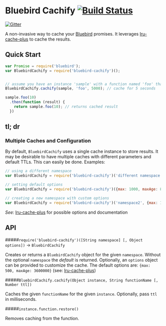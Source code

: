Bluebird Cachify [![Build Status](https://travis-ci.org/gschwa/bluebird-cachify.svg?branch=develop)](https://travis-ci.org/gschwa/bluebird-cachify)
=====================

[![Gitter](https://badges.gitter.im/Join%20Chat.svg)](https://gitter.im/gschwa/bluebird-cachify?utm_source=badge&utm_medium=badge&utm_campaign=pr-badge&utm_content=badge)

A non-invasive way to cache your [Bluebird](https://www.npmjs.com/package/bluebird) promises. It leverages [lru-cache-plus](https://www.npmjs.com/package/lru-cache-plus) to cache the results.

## Quick Start

```javascript
var Promise = require('bluebird');
var BluebirdCachify = require('bluebird-cachify')();


// assume you have an instance 'sample' with a function named 'foo' that returns a promise 
BluebirdCachify.cachify(sample, 'foo', 5000); // cache for 5 seconds

sample.foo(10) 
  .then(function (result) {
    return sample.foo(10); // returns cached result
  })
```

## tl; dr

### Multiple Caches and Configuration
By default, `BluebirdCachify` uses a single cache instance to store results. It may be desirable to have multiple caches with different parameters and default TTLs. This can easily be done. Examples:

```javascript
// using a different namespace
var BluebirdCachify = require('bluebird-cachify')('different namespace');

// setting default options
var BluebirdCachify = require('bluebird-cachify')({max: 1000, maxAge: 8000});

// creating a new namespace with custom options
var BluebirdCachify = require('bluebird-cachify')('namespace2', {max: 1000, maxAge: 8000});
``` 

*See:* [lru-cache-plus](https://www.npmjs.com/package/lru-cache-plus) for possible options and documentation

## API

#####`require('bluebird-cachify')([String namespace] [, Object options])` -> `BluebirdCachify`

Creates or returns a `BluebirdCachify` object for the given `namespace`. Without the optional `namespace` the *default* is returned. Optionally, an `options` object can be provided to customize the cache. The default options are: `{max: 500, maxAge: 3600000}` (see: [lru-cache-plus](https://www.npmjs.com/package/lru-cache-plus))

#####`BluebirdCachify.cachify(Object instance, String functionName [, Number ttl])`

Caches the given `functionName` for the given `instance`. Optionally, pass `ttl` in milliseconds.

#####`instance.function.restore()`

Removes caching from the function.

